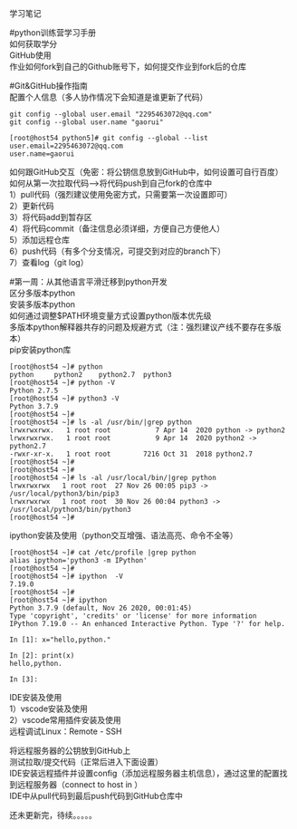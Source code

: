 学习笔记


#python训练营学习手册  
如何获取学分  
GitHub使用  
作业如何fork到自己的Github账号下，如何提交作业到fork后的仓库  


#Git&GitHub操作指南  
配置个人信息（多人协作情况下会知道是谁更新了代码）  
```
git config --global user.email "2295463072@qq.com"  
git config --global user.name "gaorui"  

[root@host54 python5]# git config --global --list  
user.email=2295463072@qq.com  
user.name=gaorui  
```

如何跟GitHub交互（免密：将公钥信息放到GitHub中，如何设置可自行百度）  
如何从第一次拉取代码-->将代码push到自己fork的仓库中  
1）pull代码（强烈建议使用免密方式，只需要第一次设置即可）  
2）更新代码  
3）将代码add到暂存区  
4）将代码commit（备注信息必须详细，方便自己方便他人）  
5）添加远程仓库  
6）push代码（有多个分支情况，可提交到对应的branch下）  
7）查看log（git log）  


#第一周：从其他语言平滑迁移到python开发  
区分多版本python  
安装多版本python  
如何通过调整$PATH环境变量方式设置python版本优先级  
多版本python解释器共存的问题及规避方式（注：强烈建议产线不要存在多版本）  
pip安装python库  
```
[root@host54 ~]# python  
python     python2    python2.7  python3  
[root@host54 ~]# python -V   
Python 2.7.5  
[root@host54 ~]# python3 -V  
Python 3.7.9  
[root@host54 ~]#  
[root@host54 ~]# ls -al /usr/bin/|grep python  
lrwxrwxrwx.   1 root root           7 Apr 14  2020 python -> python2  
lrwxrwxrwx.   1 root root           9 Apr 14  2020 python2 -> python2.7  
-rwxr-xr-x.   1 root root        7216 Oct 31  2018 python2.7  
[root@host54 ~]#  
[root@host54 ~]#  
[root@host54 ~]# ls -al /usr/local/bin/|grep python  
lrwxrwxrwx   1 root root  27 Nov 26 00:05 pip3 -> /usr/local/python3/bin/pip3 
lrwxrwxrwx   1 root root  30 Nov 26 00:04 python3 -> /usr/local/python3/bin/python3  
[root@host54 ~]#  
```

ipython安装及使用（python交互增强、语法高亮、命令不全等）  
```
[root@host54 ~]# cat /etc/profile |grep python 
alias ipython='python3 -m IPython'  
[root@host54 ~]#  
[root@host54 ~]# ipython  -V 
7.19.0  
[root@host54 ~]#  
[root@host54 ~]# ipython  
Python 3.7.9 (default, Nov 26 2020, 00:01:45)  
Type 'copyright', 'credits' or 'license' for more information  
IPython 7.19.0 -- An enhanced Interactive Python. Type '?' for help.  

In [1]: x="hello,python."  

In [2]: print(x) 
hello,python.  

In [3]:  
```


IDE安装及使用  
1）vscode安装及使用  
2）vscode常用插件安装及使用  
远程调试Linux：Remote - SSH  

将远程服务器的公钥放到GitHub上  
测试拉取/提交代码（正常后进入下面设置）  
IDE安装远程插件并设置config（添加远程服务器主机信息），通过这里的配置找到远程服务器（connect to host in ）  
IDE中从pull代码到最后push代码到GitHub仓库中  


  
还未更新完，待续。。。。。  

